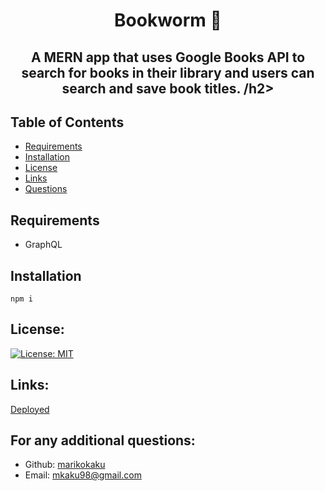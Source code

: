 <h1 align="center"> Bookworm 🐛 </h1>
  
<h2 align="center"> A MERN app that uses Google Books API to search for books in their library and users can search and save book titles. /h2>

## Table of Contents
- [Requirements](#requirements)
- [Installation](#installation)
- [License](#license)
- [Links](#links)
- [Questions](#questions)

## Requirements 

* GraphQL

## Installation 

`npm i`

## License:

[![License: MIT](https://img.shields.io/badge/License-MIT-yellow.svg)](https://opensource.org/licenses/MIT)

## Links:

[Deployed](https://still-headland-52901.herokuapp.com/)

## For any additional questions:
- Github: [marikokaku](https://github.com/marikokaku)
- Email: mkaku98@gmail.com

